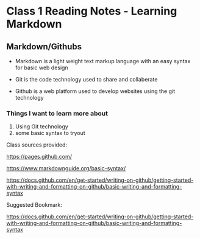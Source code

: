 # Class 1 Reading Notes - Learning Markdown

## Markdown/Githubs

- Markdown is a light weight text markup language with an easy syntax for basic web design

- Git is the code technology used to share and collaberate

- Github is a web platform used to develop websites using the git technology

### Things I want to learn more about

1. Using Git technology
2. some basic syntax to tryout

Class sources provided:

<https://pages.github.com/>

<https://www.markdownguide.org/basic-syntax/>

<https://docs.github.com/en/get-started/writing-on-github/getting-started-with-writing-and-formatting-on-github/basic-writing-and-formatting-syntax>

Suggested Bookmark:

<https://docs.github.com/en/get-started/writing-on-github/getting-started-with-writing-and-formatting-on-github/basic-writing-and-formatting-syntax>
